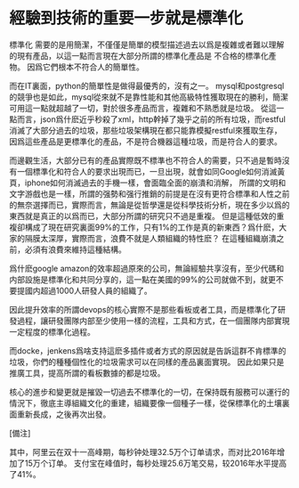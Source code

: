 # 經驗到技術的重要一步就是標準化

標準化 需要的是用簡潔，不僅僅是簡單的模型描述過去以爲是複雜或者難以理解的現有產品，以這一點而言現在大部分所謂的標準化產品是 不合格的標準化產物。
因爲它們根本不符合人的簡單性。

而在IT裏面，python的簡單性是做得最優秀的，沒有之一。
 mysql和postgresql的競爭也是如此，mysql從來就不是靠性能和其他高級特性獲取現在的勝利，簡潔可用這一點就超越了一切，對於很多產品而言，複雜和不熟悉就是垃圾。
從這一點而言，json爲什麽近乎秒殺了xml，http幹掉了幾乎之前的所有垃圾，而restful消滅了大部分過去的垃圾，那些垃圾架構現在都只能靠模擬restful來獲取生存，
因爲這些產品是更標準化的產品，不是符合機器這種垃圾，而是符合人的要求。

而邊觀生活，大部分已有的產品實際既不標準也不符合人的需要，只不過是暫時沒有一個標準化和符合人的要求出現而已，一旦出現，就會如同Google如何消滅黃頁，iphone如何消滅過去的手機一樣，會面臨全面的崩潰和消解，
所謂的文明和文字游戲也是一樣，所謂的强勢和强行推銷的前提是在沒有更符合標準和人性之前的無奈選擇而已，實際而言，無論是從哲學還是從科學技術分析，現在多少以爲的東西就是真正的以爲而已，大部分所謂的研究只不過是重複。
但是這種低效的重複卻構成了現在研究裏面99%的工作，只有1%的工作是真的新東西？爲什麽，大家的隔膜太深厚，實際而言，浪費不就是人類組織的特性麽？ 在這種組織崩潰之前，必須有浪費來維持這種結構。


爲什麽google amazon的效率超過原來的公司，無論經驗共享沒有，至少代碼和内部設施是標準化和共同分享的，這一點在美國的99%的公司就做不到，就更不要提國内超過1000人研發人員的組織了。


因此提升效率的所謂devops的核心實際不是那些看板或者工具，而是標準化了研發過程，讓研發團隊内部至少使用一樣的流程，工具和方式，在一個團隊内部實現一定程度的標準化過程。

而docke，jenkens爲啥支持這麽多插件或者方式的原因就是告訴這群不肯標準的垃圾，你們的種種個性化的垃圾需求可以在同樣的產品裏面實現。 因此如果只是推廣工具，提高所謂的看板數據的都是垃圾。

核心的進步和變更就是摧毀一切過去不標準化的一切，在保持既有服務可以運行的情況下，徹底主導組織文化的重建，組織要像一個種子一樣，從保標準化的土壤裏面重新長成，之後再次出發。


[備注]


其中，阿里云在双十一高峰期，每秒钟处理32.5万个订单请求，而对比2016年增加了15万个订单。
支付宝在峰值时，每秒处理25.6万笔交易，较2016年水平提高了41%。